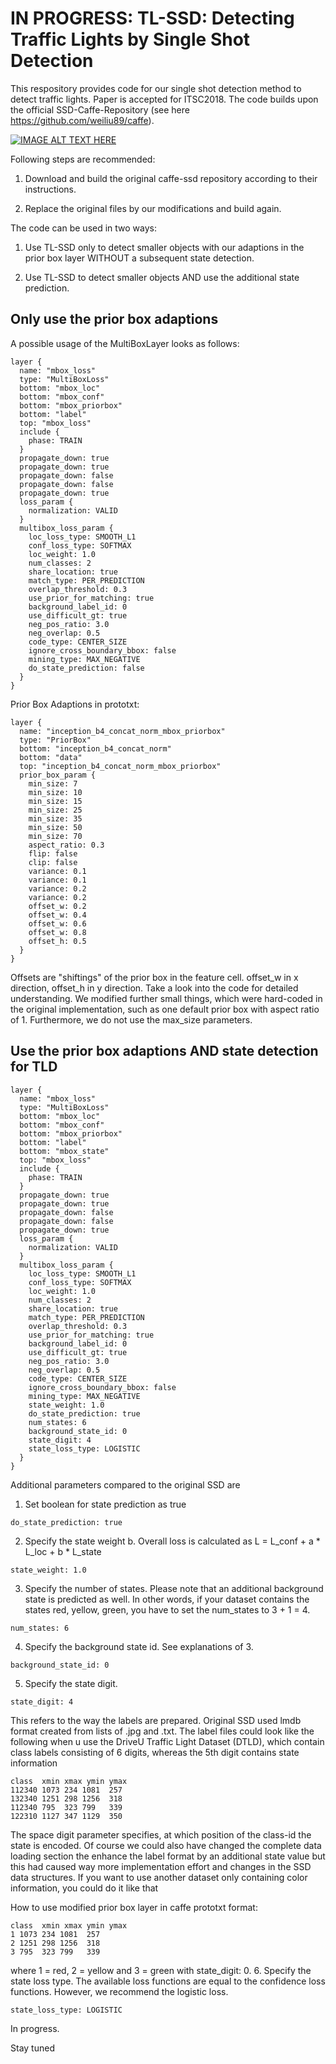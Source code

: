 # IN PROGRESS: TL-SSD: Detecting Traffic Lights by Single Shot Detection
This respository provides code for our single shot detection method to detect traffic lights. Paper is accepted for ITSC2018. The code builds upon the official SSD-Caffe-Repository (see here https://github.com/weiliu89/caffe).

[![IMAGE ALT TEXT HERE](https://github.com/julimueller/tl_ssd/blob/master/vid/vid_thumb.png)](https://www.youtube.com/watch?v=ei0FkLMJs04&feature=youtu.be)

Following steps are recommended:

1. Download and build the original caffe-ssd repository according to their instructions.

2. Replace the original files by our modifications and build again.

The code can be used in two ways:

1. Use TL-SSD only to detect smaller objects with our adaptions in the prior box layer WITHOUT a subsequent state detection. 

2. Use TL-SSD to detect smaller objects AND use the additional state prediction. 

## Only use the prior box adaptions
A possible usage of the MultiBoxLayer looks as follows:
```
layer {
  name: "mbox_loss"
  type: "MultiBoxLoss"
  bottom: "mbox_loc"
  bottom: "mbox_conf"
  bottom: "mbox_priorbox"
  bottom: "label"
  top: "mbox_loss"
  include {
    phase: TRAIN
  }
  propagate_down: true
  propagate_down: true
  propagate_down: false
  propagate_down: false
  propagate_down: true
  loss_param {
    normalization: VALID
  }
  multibox_loss_param {
    loc_loss_type: SMOOTH_L1
    conf_loss_type: SOFTMAX
    loc_weight: 1.0
    num_classes: 2
    share_location: true
    match_type: PER_PREDICTION
    overlap_threshold: 0.3
    use_prior_for_matching: true
    background_label_id: 0
    use_difficult_gt: true
    neg_pos_ratio: 3.0
    neg_overlap: 0.5
    code_type: CENTER_SIZE
    ignore_cross_boundary_bbox: false
    mining_type: MAX_NEGATIVE
    do_state_prediction: false
  }
}

```

Prior Box Adaptions in prototxt:

```
layer {
  name: "inception_b4_concat_norm_mbox_priorbox"
  type: "PriorBox"
  bottom: "inception_b4_concat_norm"
  bottom: "data"
  top: "inception_b4_concat_norm_mbox_priorbox"
  prior_box_param {
    min_size: 7
    min_size: 10
    min_size: 15
    min_size: 25
    min_size: 35
    min_size: 50
    min_size: 70
    aspect_ratio: 0.3
    flip: false
    clip: false
    variance: 0.1
    variance: 0.1
    variance: 0.2
    variance: 0.2
    offset_w: 0.2
    offset_w: 0.4
    offset_w: 0.6
    offset_w: 0.8
    offset_h: 0.5
  }
}
```

Offsets are "shiftings" of the prior box in the feature cell. offset_w in x direction, offset_h in y direction. Take a look into the code for detailed understanding. We modified further small things, which were hard-coded in the original implementation, such as one default prior box with aspect ratio of 1. Furthermore, we do not use the max_size parameters. 
## Use the prior box adaptions AND state detection for TLD

```
layer {
  name: "mbox_loss"
  type: "MultiBoxLoss"
  bottom: "mbox_loc"
  bottom: "mbox_conf"
  bottom: "mbox_priorbox"
  bottom: "label"
  bottom: "mbox_state"
  top: "mbox_loss"
  include {
    phase: TRAIN
  }
  propagate_down: true
  propagate_down: true
  propagate_down: false
  propagate_down: false
  propagate_down: true
  loss_param {
    normalization: VALID
  }
  multibox_loss_param {
    loc_loss_type: SMOOTH_L1
    conf_loss_type: SOFTMAX
    loc_weight: 1.0
    num_classes: 2
    share_location: true
    match_type: PER_PREDICTION
    overlap_threshold: 0.3
    use_prior_for_matching: true
    background_label_id: 0
    use_difficult_gt: true
    neg_pos_ratio: 3.0
    neg_overlap: 0.5
    code_type: CENTER_SIZE
    ignore_cross_boundary_bbox: false
    mining_type: MAX_NEGATIVE
    state_weight: 1.0
    do_state_prediction: true
    num_states: 6
    background_state_id: 0
    state_digit: 4
    state_loss_type: LOGISTIC
  }
}

```

Additional parameters compared to the original SSD are

1. Set boolean for state prediction as true

```
do_state_prediction: true

```
2. Specify the state weight b. Overall loss is calculated as L = L_conf + a * L_loc + b * L_state

```
state_weight: 1.0

```
3. Specify the number of states. Please note that an additional background state is predicted as well. In other words, if your dataset contains the states red, yellow, green, you have to set the num_states to 3 + 1 = 4.

```
num_states: 6

```
4. Specify the background state id. See explanations of 3. 
```
background_state_id: 0

```
5. Specify the state digit. 
```
state_digit: 4
```
This refers to the way the labels are prepared. Original SSD used lmdb format created from lists of .jpg and .txt. The label files could look like the following when u use the DriveU Traffic Light Dataset (DTLD), which contain class labels consisting of 6 digits, whereas the 5th digit contains state information

```
class  xmin xmax ymin ymax
112340 1073 234 1081  257
132340 1251 298 1256  318
112340 795  323 799   339
122310 1127 347 1129  350
```
The space digit parameter specifies, at which position of the class-id the state is encoded. Of course we could also have changed the complete data loading section the enhance the label format by an additional state value but this had caused way more implementation effort and changes in the SSD data structures. If you want to use another dataset only containing color information, you could do it like that

How to use modified prior box layer in caffe prototxt format:
```
class  xmin xmax ymin ymax
1 1073 234 1081  257
2 1251 298 1256  318
3 795  323 799   339
```
where 1 = red, 2 = yellow and 3 = green with state_digit: 0.
6. Specify the state loss type. The available loss functions are equal to the confidence loss functions. However, we recommend the logistic loss.
```
state_loss_type: LOGISTIC

```

In progress.

Stay tuned
